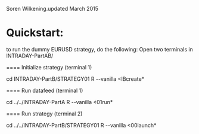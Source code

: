
Soren Wilkening.updated March 2015

Quickstart:  
====================
to run the dummy EURUSD strategy, do the following:
Open two terminals in INTRADAY-PartAB/

==== Initialize strategy (terminal 1)

  cd INTRADAY-PartB/STRATEGY01
  R --vanilla <IBcreate*

==== Run datafeed (terminal 1)

  cd ../../INTRADAY-PartA
  R --vanilla <01run*


==== Run strategy (terminal 2)

  cd ../../INTRADAY-PartB/STRATEGY01
  R --vanilla <00launch*
